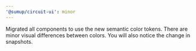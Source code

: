 ```yaml
---
'@sumup/circuit-ui': minor
---
```


Migrated all components to use the new semantic color tokens. There are minor visual differences between colors. You will also notice the change in snapshots.
